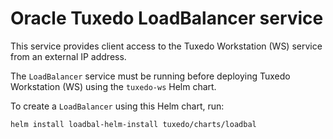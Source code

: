 # Oracle Tuxedo LoadBalancer service

This service provides client access to the Tuxedo Workstation (WS) service from an external IP address.

The `LoadBalancer` service must be running before deploying Tuxedo Workstation (WS) using the `tuxedo-ws` Helm chart.

To create a `LoadBalancer` using this Helm chart, run:

```shell
helm install loadbal-helm-install tuxedo/charts/loadbal
```

